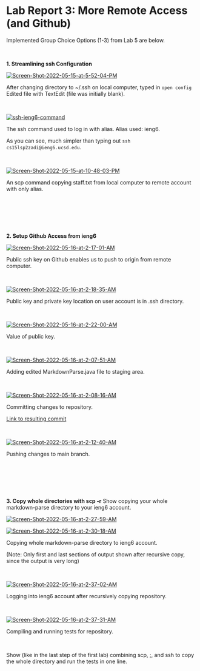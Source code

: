 # Lab Report 3: More Remote Access (and Github)

Implemented Group Choice Options (1-3) from Lab 5 are below. 

&nbsp; 

**1. Streamlining ssh Configuration**

<a href="https://ibb.co/SVVksbn"><img src="https://i.ibb.co/1RRCv1q/Screen-Shot-2022-05-15-at-5-52-04-PM.png" alt="Screen-Shot-2022-05-15-at-5-52-04-PM" border="0"></a>

After changing directory to ~/.ssh on local computer, typed in `open config` Edited file with TextEdit (file was initially blank).

&nbsp; 

<a href="https://ibb.co/r7Fjhc5"><img src="https://i.ibb.co/M2ZvHGP/ssh-ieng6-command.png" alt="ssh-ieng6-command" border="0"></a> 

The ssh command used to log in with alias. Alias used: ieng6. 

As you can see, much simpler than typing out `ssh cs15lsp2zadi@ieng6.ucsd.edu`.

&nbsp; 

<a href="https://ibb.co/PgzmLX2"><img src="https://i.ibb.co/5LxM0pQ/Screen-Shot-2022-05-15-at-10-48-03-PM.png" alt="Screen-Shot-2022-05-15-at-10-48-03-PM" border="0"></a> 

An scp command copying staff.txt from local computer to remote account with only alias.

&nbsp;

&nbsp; 

&nbsp;


**2. Setup Github Access from ieng6**

<a href="https://ibb.co/3WqT7Q0"><img src="https://i.ibb.co/tctH4Fb/Screen-Shot-2022-05-16-at-2-17-01-AM.png" alt="Screen-Shot-2022-05-16-at-2-17-01-AM" border="0"></a>

Public ssh key on Github enables us to push to origin from remote computer.

&nbsp; 


<a href="https://ibb.co/thYqR2y"><img src="https://i.ibb.co/26cvJMX/Screen-Shot-2022-05-16-at-2-18-35-AM.png" alt="Screen-Shot-2022-05-16-at-2-18-35-AM" border="0"></a>

Public key and private key location on user account is in .ssh directory.

&nbsp;


<a href="https://ibb.co/3kMwGGL"><img src="https://i.ibb.co/0QFk88d/Screen-Shot-2022-05-16-at-2-22-00-AM.png" alt="Screen-Shot-2022-05-16-at-2-22-00-AM" border="0"></a>

Value of public key.

&nbsp; 

<a href="https://ibb.co/GM930GJ"><img src="https://i.ibb.co/ykpBXKR/Screen-Shot-2022-05-16-at-2-07-51-AM.png" alt="Screen-Shot-2022-05-16-at-2-07-51-AM" border="0"></a>

Adding edited MarkdownParse.java file to staging area. 

&nbsp; 

<a href="https://ibb.co/H7c9L2n"><img src="https://i.ibb.co/Y25V4Wp/Screen-Shot-2022-05-16-at-2-08-16-AM.png" alt="Screen-Shot-2022-05-16-at-2-08-16-AM" border="0"></a>

Committing changes to repository. 

[Link to resulting commit](https://github.com/R3dbAbyVamp/markdown-parser/commit/35a8c7f0f4769b69f8e0db806f0aeb304430cab0) 

&nbsp; 

<a href="https://ibb.co/PN4RRtN"><img src="https://i.ibb.co/TkRZZrk/Screen-Shot-2022-05-16-at-2-12-40-AM.png" alt="Screen-Shot-2022-05-16-at-2-12-40-AM" border="0"></a>

Pushing changes to main branch. 

&nbsp;

&nbsp;

&nbsp;

**3. Copy whole directories with scp -r**
Show copying your whole markdown-parse directory to your ieng6 account.


<a href="https://ibb.co/sWKtrfN"><img src="https://i.ibb.co/mN9S7j2/Screen-Shot-2022-05-16-at-2-27-59-AM.png" alt="Screen-Shot-2022-05-16-at-2-27-59-AM" border="0"></a>



<a href="https://ibb.co/D9FZM2f"><img src="https://i.ibb.co/0CLx9by/Screen-Shot-2022-05-16-at-2-30-18-AM.png" alt="Screen-Shot-2022-05-16-at-2-30-18-AM" border="0"></a>

Copying whole markdown-parse directory to ieng6 account.

(Note: Only first and last sections of output shown after recursive copy, since the output is very long)

&nbsp;

<a href="https://ibb.co/9h3VJpV"><img src="https://i.ibb.co/DYg8N18/Screen-Shot-2022-05-16-at-2-37-02-AM.png" alt="Screen-Shot-2022-05-16-at-2-37-02-AM" border="0"></a>

Logging into ieng6 account after recursively copying repository. 

&nbsp; 

<a href="https://ibb.co/ChTDV3n"><img src="https://i.ibb.co/BqSFT5g/Screen-Shot-2022-05-16-at-2-37-31-AM.png" alt="Screen-Shot-2022-05-16-at-2-37-31-AM" border="0"></a>

Compiling and running tests for repository.

&nbsp;



Show (like in the last step of the first lab) combining scp, ;, and ssh to copy the whole directory and run the tests in one line.
